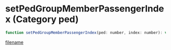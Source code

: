 # setPedGroupMemberPassengerIndex (Category ped)

```js
function setPedGroupMemberPassengerIndex(ped: number, index: number): void
```

[filename](setPedGroupMemberPassengerIndex_m.md ':include')